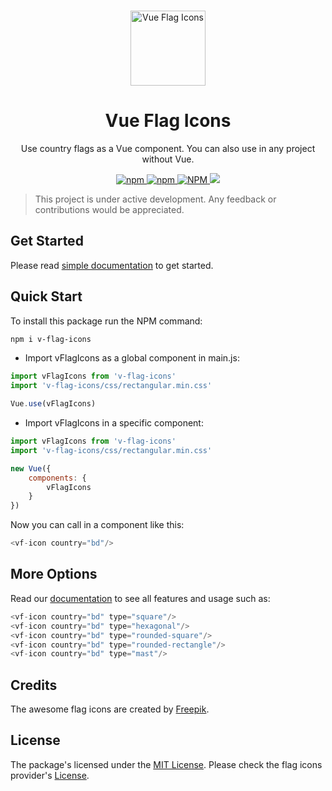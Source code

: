 <p align="center">
  <br>
  <a href="https://vficons.obydul.me">
    <img alt="Vue Flag Icons" src="https://user-images.githubusercontent.com/13184472/70064547-ef1bfd00-1613-11ea-81a4-c40498b993b5.png" width="120"/>
  </a>
</p>
<h1 align="center">Vue Flag Icons</h1>
<p align="center">
Use country flags as a Vue component. You can also use in any project without Vue.
</p>

<p align="center">
  <a title="Latest Stable Version" href="https://www.npmjs.com/package/v-flag-icons">
    <img alt="npm" src="https://img.shields.io/npm/v/v-flag-icons">
  </a>
  <a title="Weekly Downloads" href="https://www.npmjs.com/package/v-flag-icons">
    <img alt="npm" src="https://img.shields.io/npm/dw/v-flag-icons">
  </a>
  <a title="License" href="LICENSE">
    <img alt="NPM" src="https://img.shields.io/npm/l/v-flag-icons">
  </a>
  <a title="Follow the Developer" href="https://twitter.com/obydulsa">
    <img src="https://img.shields.io/twitter/follow/obydulsa?label=Follow&style=social">
  </a>
  <br>
</p>

> This project is under active development. Any feedback or contributions would be appreciated.

## Get Started
Please read [simple documentation](https://vficons.obydul.me) to get started.

## Quick Start
To install this package run the NPM command:

```bash
npm i v-flag-icons
```
* Import vFlagIcons as a global component in main.js:

```javascript
import vFlagIcons from 'v-flag-icons'
import 'v-flag-icons/css/rectangular.min.css'

Vue.use(vFlagIcons)
```

* Import vFlagIcons in a specific component:

```javascript
import vFlagIcons from 'v-flag-icons'
import 'v-flag-icons/css/rectangular.min.css'

new Vue({
    components: {
        vFlagIcons
    }
})
```

Now you can call in a component like this:
```javascript
<vf-icon country="bd"/>
```

## More Options
Read our [documentation](https://vficons.obydul.me) to see all features and usage such as:

```javascript
<vf-icon country="bd" type="square"/>
<vf-icon country="bd" type="hexagonal"/>
<vf-icon country="bd" type="rounded-square"/>
<vf-icon country="bd" type="rounded-rectangle"/>
<vf-icon country="bd" type="mast"/>
```

## Credits
The awesome flag icons are created by [Freepik](https://www.flaticon.com/authors/freepik).

## License
The package's licensed under the [MIT License](https://github.com/mdobydullah/v-flag-icons/blob/master/LICENSE). Please check the flag icons provider's [License](https://profile.flaticon.com/license/free).